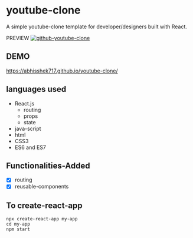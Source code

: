 # youtube-clone
A simple youtube-clone template for developer/designers built with React. 


PREVIEW
[
![github-youtube-clone](https://user-images.githubusercontent.com/46296076/95622337-e1839f00-0a90-11eb-933c-554c16ba8100.png)
](url)


## DEMO 
https://abhisshek717.github.io/youtube-clone/


## languages used
- React.js
  - routing
  - props
  - state
- java-script
- html
- CSS3
- ES6 and ES7

## Functionalities-Added
- [x] routing
- [x] reusable-components

## To create-react-app
```
npx create-react-app my-app
cd my-app
npm start
```
